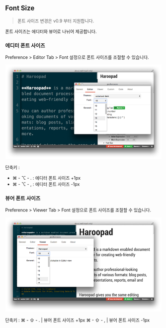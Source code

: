 ## Font Size

> 폰트 사이즈 변경은 v0.9 부터 지원합니다.

폰트 사이즈는 에디터와 뷰어로 나뉘어 제공합니다.

### 에디터 폰트 사이즈

Preference > Editor Tab > Font 설정으로 폰트 사이즈를 조절할 수 있습니다.

![](images/001.png)

단축키 : 
 * &#8984; - &#8997; - . : 에디터 폰트 사이즈 +1px
 * &#8984; - &#8997; - , : 에디터 폰트 사이즈 -1px

### 뷰어 폰트 사이즈

Preference > Viewer Tab > Font 설정으로 폰트 사이즈를 조절할 수 있습니다.

![](images/002.png)

단축키 :
&#8984; - &#8679; - .          | 뷰어 폰트 사이즈 +1px
&#8984; - &#8679; - ,          | 뷰어 폰트 사이즈 -1px